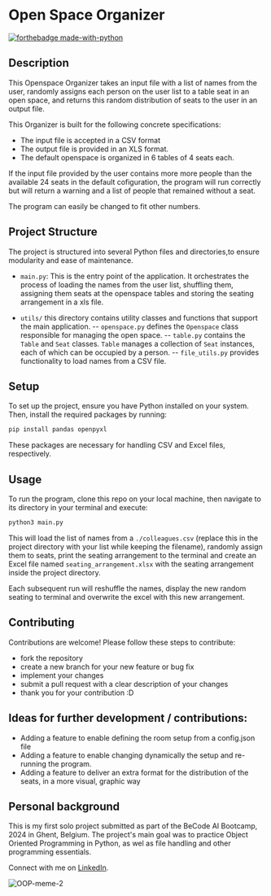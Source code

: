# Open Space Organizer

[![forthebadge made-with-python](https://ForTheBadge.com/images/badges/made-with-python.svg)](https://www.python.org/)

## Description

This Openspace Organizer takes an input file with a list of names from the user, randomly assigns each person on the user list to a table seat in an open space, and returns this random distribution of seats to the user in an output file.

This Organizer is built for the following concrete specifications:

- The input file is accepted in a CSV format
- The output file is provided in an  XLS format. 
- The default openspace is organized in 6 tables of 4 seats each.

If the input file provided by the user contains more more people than the available 24 seats in the default cofiguration, the program will run correctly but will return a warning and a list of people that remained without a seat.

The program can easily be changed to fit other numbers.

## Project Structure

The project is structured into several Python files and directories,to ensure modularity and ease of maintenance.

- `main.py`: This is the entry point of the application. It orchestrates the process of loading the names from the user list, shuffling them, assigning them seats at the openspace tables and storing the seating arrangement in a xls file.
  
- `utils/` this directory contains utility classes and functions that support the main application.
  -- `openspace.py` defines the `Openspace` class responsible for managing the open space.
  -- `table.py` contains the `Table` and `Seat` classes. `Table` manages a collection of `Seat` instances, each of which can be occupied by a person.
  -- `file_utils.py` provides functionality to load names from a CSV file.

## Setup

To set up the project, ensure you have Python installed on your system. Then, install the required packages by running:
```bash
pip install pandas openpyxl
```
These packages are necessary for handling CSV and Excel files, respectively.

## Usage

To run the program, clone this repo on your local machine, then navigate to its directory in your terminal and execute:
```bash
python3 main.py
```
This will load the list of names from a `./colleagues.csv` (replace this in the project directory with your list while keeping the filename), randomly assign them to seats, print the seating arrangement to the terminal and create an Excel file named `seating_arrangement.xlsx` with the seating arrangement inside the project directory.

Each subsequent run will reshuffle the names, display the new random seating to terminal and overwrite the excel with this new arrangement.

## Contributing

Contributions are welcome! Please follow these steps to contribute:

- fork the repository
- create a new branch for your new feature or bug fix
- implement your changes
- submit a pull request with a clear description of your changes
- thank you for your contribution :D

## Ideas for further development / contributions:

- Adding a feature to enable defining the room setup from a config.json file
- Adding a feature to enable changing dynamically the setup and re-running the program.
- Adding a feature to deliver an extra format for the distribution of the seats, in a more visual, graphic way

## Personal background

This is my first solo project submitted as part of the BeCode AI Bootcamp, 2024 in Ghent, Belgium. 
The project's main goal was to practice Object Oriented Programming in Python, as wel as file handling and other programming essentials.

Connect with me on [LinkedIn](https://www.linkedin.com/in/mirunasuru/).

![OOP-meme-2](https://media.licdn.com/dms/image/D4D12AQHkg-fXKvjxEg/article-cover_image-shrink_423_752/0/1681026736811?e=1713398400&v=beta&t=0vtBUHAM2gSz1ZrLX8AhnjQs7q4YrENaldYbhfSnMAQ)



